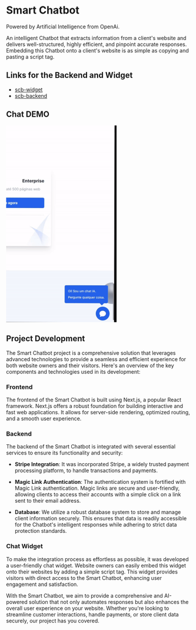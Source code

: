 # Smart Chatbot

Powered by Artificial Intelligence from OpenAi.

An intelligent Chatbot that extracts information from a client's website and delivers well-structured, highly efficient, and pinpoint accurate responses. Embedding this Chatbot onto a client's website is as simple as copying and pasting a script tag.

## Links for the Backend and Widget

- [scb-widget](https://github.com/lucasfeklein/scb-widget)
- [scb-backend](https://github.com/lucasfeklein/scb-backend)

## Chat DEMO

<img src="https://github.com/lucasfeklein/scb-backend/blob/main/scbgif.gif" width="300"/>

## Project Development

The Smart Chatbot project is a comprehensive solution that leverages advanced technologies to provide a seamless and efficient experience for both website owners and their visitors. Here's an overview of the key components and technologies used in its development:

### Frontend

The frontend of the Smart Chatbot is built using Next.js, a popular React framework. Next.js offers a robust foundation for building interactive and fast web applications. It allows for server-side rendering, optimized routing, and a smooth user experience.

### Backend

The backend of the Smart Chatbot is integrated with several essential services to ensure its functionality and security:

- **Stripe Integration**: It was incorporated Stripe, a widely trusted payment processing platform, to handle transactions and payments.

- **Magic Link Authentication**: The authentication system is fortified with Magic Link authentication. Magic links are secure and user-friendly, allowing clients to access their accounts with a simple click on a link sent to their email address.

- **Database**: We utilize a robust database system to store and manage client information securely. This ensures that data is readily accessible for the Chatbot's intelligent responses while adhering to strict data protection standards.

### Chat Widget

To make the integration process as effortless as possible, it was developed a user-friendly chat widget. Website owners can easily embed this widget onto their websites by adding a simple script tag. This widget provides visitors with direct access to the Smart Chatbot, enhancing user engagement and satisfaction.

With the Smart Chatbot, we aim to provide a comprehensive and AI-powered solution that not only automates responses but also enhances the overall user experience on your website. Whether you're looking to streamline customer interactions, handle payments, or store client data securely, our project has you covered.
